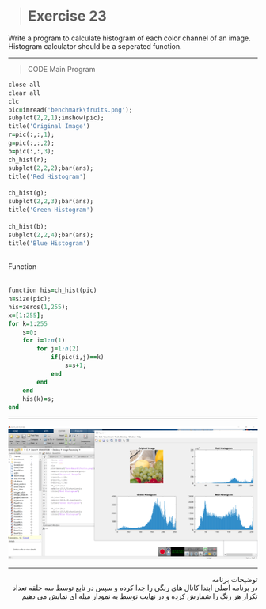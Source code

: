 
> # Exercise 23
Write a program to calculate histogram of each color channel of an image. Histogram calculator should be a seperated function. 
***
>CODE
>Main Program
```ruby
close all
clear all
clc
pic=imread('benchmark\fruits.png');
subplot(2,2,1);imshow(pic);
title('Original Image')
r=pic(:,:,1);
g=pic(:,:,2);
b=pic(:,:,3);
ch_hist(r);
subplot(2,2,2);bar(ans);
title('Red Histogram')

ch_hist(g);
subplot(2,2,3);bar(ans);
title('Green Histogram')

ch_hist(b);
subplot(2,2,4);bar(ans);
title('Blue Histogram')
 
```
Function
```ruby
  
function his=ch_hist(pic)
n=size(pic);
his=zeros(1,255);
x=[1:255];
for k=1:255
    s=0;
    for i=1:n(1)
        for j=1:n(2)
            if(pic(i,j)==k)
                s=s+1;
            end    
        end
    end
    his(k)=s;
end  
```
***
![alt text](https://github.com/semnan-university-ai/image-processing-class/blob/adeace4ac5778db155e9302290f15a54b2533e3f/excersiecs/alirezachaji/23/Exce23.png)
***
<div dir="rtl">
توضیحات برنامه <br /> در برنامه اصلی ابتدا کانال های رنگی را جدا کرده و سپس در تابع توسط سه حلقه تعداد تکرار هر رنگ را شمارش کرده و در نهایت توسط یه نمودار میله ای نمایش می دهیم 
</div>
